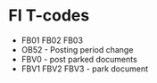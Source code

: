 # FI T-codes

* FB01 FB02 FB03
* OB52 - Posting period change
* FBV0 - post parked documents
* FBV1 FBV2 FBV3 - park document
